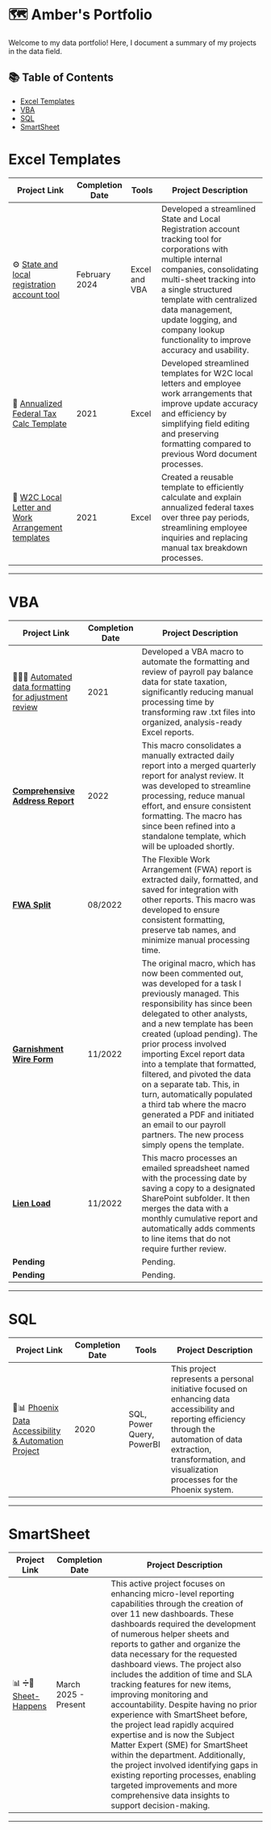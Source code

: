 # 🗺 Amber's Portfolio

Welcome to my data portfolio! Here, I document a summary of my projects in the data field. 

## 📚 Table of Contents
- [Excel Templates](#excel-templates)
- [VBA](#vba)
- [SQL](#sql)
- [SmartSheet](#smartsheet)

# Excel Templates

| Project Link | Completion Date | Tools | Project Description | 
|---|---|---|---|
| ⚙️ [State and local registration account tool](https://github.com/ADeabenderfer/State-and-Local-Registration-account-tool) | February 2024 | Excel and VBA | Developed a streamlined State and Local Registration account tracking tool for corporations with multiple internal companies, consolidating multi-sheet tracking into a single structured template with centralized data management, update logging, and company lookup functionality to improve accuracy and usability. |
| 🧮 [Annualized Federal Tax Calc Template](https://github.com/ADeabenderfer/Annualized-Federal-Tax-Calc-Template) | 2021 | Excel | Developed streamlined templates for W2C local letters and employee work arrangements that improve update accuracy and efficiency by simplifying field editing and preserving formatting compared to previous Word document processes. |
| 🧮 [W2C Local Letter and Work Arrangement templates](https://github.com/ADeabenderfer/W2c-Local-Letter-and-Work-arrangements-templates/tree/main) | 2021 | Excel | Created a reusable template to efficiently calculate and explain annualized federal taxes over three pay periods, streamlining employee inquiries and replacing manual tax breakdown processes. |

***

# VBA

| Project Link | Completion Date | Project Description | 
|---|---|---|
| 👨‍💻🔧 [Automated data formatting for adjustment review](https://github.com/ADeabenderfer/EAPB-State-formatting-VBA-code) | 2021 | Developed a VBA macro to automate the formatting and review of payroll pay balance data for state taxation, significantly reducing manual processing time by transforming raw .txt files into organized, analysis-ready Excel reports. |
| **[Comprehensive Address Report](https://github.com/ADeabenderfer/Excel-macros/blob/main/ComprehensiveAddressReport.vba)**    | 2022 | This macro consolidates a manually extracted daily report into a merged quarterly report for analyst review. It was developed to streamline processing, reduce manual effort, and ensure consistent formatting. The macro has since been refined into a standalone template, which will be uploaded shortly. |
| **[FWA Split](https://github.com/ADeabenderfer/Excel-macros/blob/main/FWA%20Split.vba)**            | 08/2022 | The Flexible Work Arrangement (FWA) report is extracted daily, formatted, and saved for integration with other reports. This macro was developed to ensure consistent formatting, preserve tab names, and minimize manual processing time. |
| **[Garnishment Wire Form](https://github.com/ADeabenderfer/Excel-macros/blob/main/GarnWireForm.vba)** | 11/2022 | The original macro, which has now been commented out, was developed for a task I previously managed. This responsibility has since been delegated to other analysts, and a new template has been created (upload pending). The prior process involved importing Excel report data into a template that formatted, filtered, and pivoted the data on a separate tab. This, in turn, automatically populated a third tab where the macro generated a PDF and initiated an email to our payroll partners. The new process simply opens the template. |
| **[Lien Load](https://github.com/ADeabenderfer/Excel-macros/blob/main/LienLoad.vba)** | 11/2022 | This macro processes an emailed spreadsheet named with the processing date by saving a copy to a designated SharePoint subfolder. It then merges the data with a monthly cumulative report and automatically adds comments to line items that do not require further review.|
| **Pending** || Pending. |
| **Pending** || Pending. |

***

# SQL

| Project Link | Completion Date | Tools | Project Description | 
|---|---|---|---|
| 🚀📊 [Phoenix Data Accessibility & Automation Project](https://github.com/ADeabenderfer/Phoenix-SQL-to-PowerBI-for-Dept-83) | 2020 | SQL, Power Query, PowerBI | This project represents a personal initiative focused on enhancing data accessibility and reporting efficiency through the automation of data extraction, transformation, and visualization processes for the Phoenix system. |


***
# SmartSheet

| Project Link | Completion Date | Project Description | 
|---|---|---|
| 📊 ➗📝[Sheet-Happens](https://github.com/ADeabenderfer/Sheet-Happens) | March 2025 - Present | This active project focuses on enhancing micro-level reporting capabilities through the creation of over 11 new dashboards. These dashboards required the development of numerous helper sheets and reports to gather and organize the data necessary for the requested dashboard views. The project also includes the addition of time and SLA tracking features for new items, improving monitoring and accountability. Despite having no prior experience with SmartSheet before, the project lead rapidly acquired expertise and is now the Subject Matter Expert (SME) for SmartSheet within the department. Additionally, the project involved identifying gaps in existing reporting processes, enabling targeted improvements and more comprehensive data insights to support decision-making. |


***
